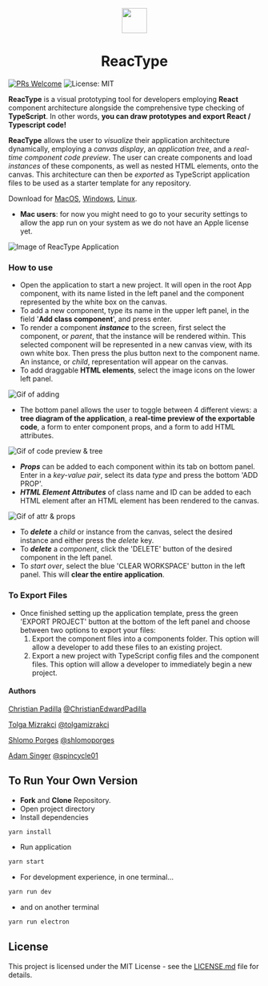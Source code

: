 
<p align="center">
  <img width="50" src="https://github.com/team-reactype/ReacType/blob/master/src/public/icons/png/256x256.png?raw=true">
  <h1 align="center">ReacType </h1>
</p>

[![PRs Welcome](https://img.shields.io/badge/PRs-welcome-brightgreen.svg)](https://github.com/team-reactype/ReacType/pulls)
![License: MIT](https://img.shields.io/badge/License-MIT-yellow.svg)

**ReacType** is a visual prototyping tool for developers employing **React** component architecture alongside the comprehensive type checking of **TypeScript**. 
In other words, **you can draw prototypes and export React / Typescript code!**

**ReacType** allows the user to _visualize_ their application architecture dynamically, employing a _canvas display_, an _application tree_, and a _real-time component code preview_. The user can create components and load _instances_ of these components, as well as nested HTML elements, onto the canvas. This architecture can then be _exported_ as TypeScript application files to be used as a starter template for any repository.

Download for [MacOS](https://github.com/team-reactype/ReacType/releases/tag/Mac.Version.1.0), [Windows](https://github.com/team-reactype/ReacType/releases/tag/Win.Version.1.0), [Linux](https://github.com/team-reactype/ReacType/releases/tag/Linux.Version.1.0).

* **Mac users**: for now you might need to go to your security settings to allow the app run on your system as we do not have an Apple license yet.

![Image of ReacType Application](https://i.imgur.com/0wV7R1P.jpg)

### How to use

- Open the application to start a new project. It will open in the root App component, with its name listed in the left panel and the component represented by the white box on the canvas.
- To add a new component, type its name in the upper left panel, in the field '**Add class component**', and press enter.
- To render a component **_instance_** to the screen, first select the component, or _parent_, that the instance will be rendered within. This selected component will be represented in a new canvas view, with its own white box. Then press the plus button next to the component name. An instance, or _child_, representation will appear on the canvas.
- To add draggable **HTML elements**, select the image icons on the lower left panel.

![Gif of adding](https://imgur.com/sZloD8o.gif)

- The bottom panel allows the user to toggle between 4 different views: a **tree diagram of the application**, a **real-time preview of the exportable code**, a form to enter component props, and a form to add HTML attributes.

![Gif of code preview & tree](https://imgur.com/KZb2UTO.gif)

- **_Props_** can be added to each component within its tab on bottom panel. Enter in a _key-value pair_, select its data _type_ and press the bottom 'ADD PROP'.
- **_HTML Element Attributes_** of class name and ID can be added to each HTML element after an HTML element has been rendered to the canvas.

![Gif of attr & props](https://imgur.com/JgCiBE9.gif)

- To **_delete_** a _child_ or instance from the canvas, select the desired instance and either press the _delete_ key.
- To **_delete_** a _component_, click the 'DELETE' button of the desired component in the left panel.
- To _start over_, select the blue 'CLEAR WORKSPACE' button in the left panel. This will **clear the entire application**.

### To Export Files

- Once finished setting up the application template, press the green 'EXPORT PROJECT' button at the bottom of the left panel and choose between two options to export your files:
  1. Export the component files into a components folder. This option will allow a developer to add these files to an existing project.
  1. Export a new project with TypeScript config files and the component files. This option will allow a developer to immediately begin a new project.

#### Authors

[Christian Padilla](https://linkedin.com/in/ChristianEdwardPadilla) [@ChristianEdwardPadilla](https://github.com/ChristianEdwardPadilla)

[Tolga Mizrakci](https://linkedin.com/in/tolga-mizrakci) [@tolgamizrakci](https://github.com/tolgamizrakci)

[Shlomo Porges](https://linkedin.com/shlomoporges) [@shlomoporges](https://github.com/ShlomoPorges)

[Adam Singer](https://linkedin.com/in/adsing) [@spincycle01](https://github.com/spincycle01)

## To Run Your Own Version

- **Fork** and **Clone** Repository.
- Open project directory
- Install dependencies

```bash
yarn install
```

- Run application

```bash
yarn start
```

- For development experience, in one terminal...

```bash
yarn run dev
```

- and on another terminal

```bash
yarn run electron
```

## License

This project is licensed under the MIT License - see the [LICENSE.md](https://github.com/team-reactype/ReacType/blob/development/LICENSE.md) file for details.
